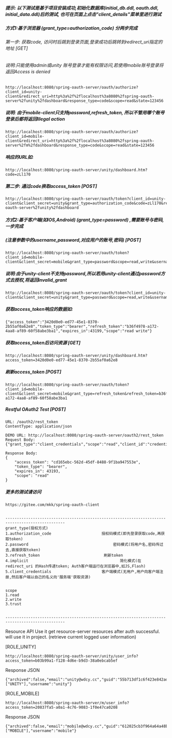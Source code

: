
##### 提示: 以下测试是基于项目安装成功,初始化数据库(initial_db.ddl, oauth.ddl, initial_data.ddl)后的测试, 也可在页面上点击"client_details"菜单里进行测试


##### 方式1:基于浏览器 (grant_type=authorization_code) 分两步完成
 ######  第一步: 获取code, 访问时后跳到登录页面,登录成功后跳转到redirect_uri指定的地址 [GET]
 ######  说明:只能使用admin或unity 账号登录才能有权限访问,若使用mobile账号登录将返回Access is denied
 ```
http://localhost:8080/spring-oauth-server/oauth/authorize?client_id=unity-client&redirect_uri=http%3a%2f%2flocalhost%3a8080%2fspring-oauth-server%2funity%2fdashboard&response_type=code&scope=read&state=123456
```
##### 说明: 由于mobile-client只支持password,refresh_token, 所以不管用哪个账号登录后都将返回Illegal action
```
http://localhost:8080/spring-oauth-server/oauth/authorize?client_id=mobile-client&redirect_uri=http%3a%2f%2flocalhost%3a8080%2fspring-oauth-server%2fm%2fdashboard&response_type=code&scope=read&state=123456
```


##### 响应的URL如:
```
http://localhost:8080/spring-oauth-server/unity/dashboard.htm?code=zLl170
```
##### 第二步: 通过code换取access_token [POST]
```
http://localhost:8080/spring-oauth-server/oauth/token?client_id=unity-client&client_secret=unity&grant_type=authorization_code&code=zLl170&redirect_uri=http%3a%2f%2flocalhost%3a8080%2fspring-oauth-server%2funity%2fdashboard
```


##### 方式2:基于客户端(如IOS,Android) (grant_type=password) ,需要账号与密码, 一步完成
##### (注意参数中的username,password,对应用户的账号,密码) [POST]
```
http://localhost:8080/spring-oauth-server/oauth/token?client_id=mobile-client&client_secret=mobile&grant_type=password&scope=read,write&username=mobile&password=mobile
```
##### 说明:由于unity-client不支持password,所以若用unity-client通过password方式去授权,将返回invalid_grant
```
http://localhost:8080/spring-oauth-server/oauth/token?client_id=unity-client&client_secret=unity&grant_type=password&scope=read,write&username=mobile&password=mobile
```


##### 获取access_token响应的数据如:
```
{"access_token":"3420d0e0-ed77-45e1-8370-2b55af0a62e8","token_type":"bearer","refresh_token":"b36f4978-a172-4aa8-af89-60f58abe3ba1","expires_in":43199,"scope":"read write"}
```

##### 获取access_token后访问资源 [GET]
```
http://localhost:8080/spring-oauth-server/unity/dashboard.htm?access_token=3420d0e0-ed77-45e1-8370-2b55af0a62e8
```


##### 刷新access_token [POST]
```
http://localhost:8080/spring-oauth-server/oauth/token?client_id=mobile-client&client_secret=mobile&grant_type=refresh_token&refresh_token=b36f4978-a172-4aa8-af89-60f58abe3ba1
```

##### Restful OAuth2 Test [POST]
```
URL: /oauth2/rest_token
ContentType: application/json

DEMO URL: http://localhost:8080/spring-oauth-server/oauth2/rest_token
Request Body: {"grant_type":"client_credentials","scope":"read","client_id":"credentials","client_secret":"credentials","username":"user","password":"123"}

Response Body:
{
    "access_token": "cd165ebc-562d-45df-8488-9f1ba947553e",
    "token_type": "bearer",
    "expires_in": 43193,
    "scope": "read"
}

```


##### 更多的测试请访问
```
https://gitee.com/mkk/spring-oauth-client


------------------------------------------------------------------------------------------------
grant_type(授权方式)
1.authorization_code                      授权码模式(即先登录获取code,再获取token)
2.password                                     密码模式(将用户名,密码传过去,直接获取token)
3.refresh_token                            刷新token
4.implicit                                        简化模式(在redirect_uri 的Hash传递token; Auth客户端运行在浏览器中,如JS,Flash)
5.client_credentials                      客户端模式(无用户,用户向客户端注册,然后客户端以自己的名义向'服务端'获取资源)


scope
1.read
2.write
3.trust


------------------------------------------------------------------------------------------------
```
Resource API
Use it get resource-server resources after auth successful. will use it in <spring-oauth-client> project.
(retrieve current logged user information)

[ROLE_UNITY]
```
http://localhost:8080/spring-oauth-server/unity/user_info?access_token=b03b99a1-f128-4d6e-b9d3-38a0ebcab5ef
```
Response JSON
```
{"archived":false,"email":"unity@wdcy.cc","guid":"55b713df1c6f423e842ad68668523c49","phone":"","privileges":["UNITY"],"username":"unity"}
```
[ROLE_MOBILE]
```
http://localhost:8080/spring-oauth-server/m/user_info?access_token=20837fa5-a0a1-4c76-9083-1f0e47ca0208
```
Response JSON
```
{"archived":false,"email":"mobile@wdcy.cc","guid":"612025cb3f964a64a48bbdf77e53c2c1","phone":"","privileges":["MOBILE"],"username":"mobile"}
```